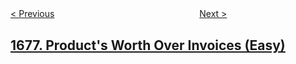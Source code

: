 <!--|This file generated by command(leetcode description); DO NOT EDIT.    |-->
<!--+----------------------------------------------------------------------+-->
<!--|@author    openset <openset.wang@gmail.com>                           |-->
<!--|@link      https://github.com/openset                                 |-->
<!--|@home      https://github.com/openset/leetcode                        |-->
<!--+----------------------------------------------------------------------+-->

[< Previous](../lowest-common-ancestor-of-a-binary-tree-iv "Lowest Common Ancestor of a Binary Tree IV")
　　　　　　　　　　　　　　　　
[Next >](../goal-parser-interpretation "Goal Parser Interpretation")

## [1677. Product's Worth Over Invoices (Easy)](https://leetcode.com/problems/products-worth-over-invoices "发票中的产品金额")


